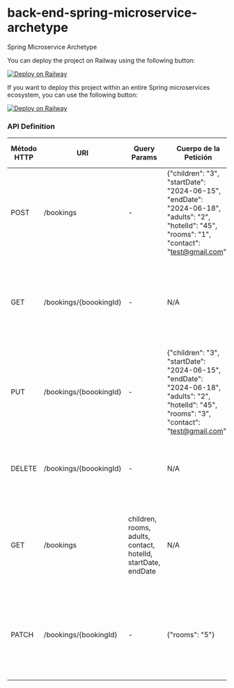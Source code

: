 # back-end-spring-microservice-archetype
Spring Microservice Archetype

You can deploy the project on Railway using the following button:

[![Deploy on Railway](https://railway.app/button.svg)](https://railway.app/template/JvYvDw?referralCode=jesus-unir)


If you want to deploy this project within an entire Spring microservices ecosystem, you can use the following button:

[![Deploy on Railway](https://railway.app/button.svg)](https://railway.app/template/f6CKpT?referralCode=jesus-unir)

### API Definition

| Método HTTP | URI                    | Query Params                                                   | Cuerpo de la Petición                                                                                                                            | Cuerpo de la Respuesta                                                                                                                                             | Códigos de Respuesta                                                   |
|-------------|------------------------|----------------------------------------------------------------|--------------------------------------------------------------------------------------------------------------------------------------------------|--------------------------------------------------------------------------------------------------------------------------------------------------------------------|------------------------------------------------------------------------|
| POST        | /bookings              | -                                                              | {"children": "3", "startDate": "2024-06-15", "endDate": "2024-06-18", "adults": "2", "hotelId": "45", "rooms": "1", "contact": "test@gmail.com"} | {"bookingId": 1, "children": "3", "startDate": "2024-06-15", "endDate": "2024-06-18", "adults": "2", "hotelId": "45", "rooms": "1", "contact": "test@gmail.com"}   | 201 Created  <br/> 400 Bad Request  <br/>500 Internal Server Error     |
| GET         | /bookings/{boookingId} | -                                                              | N/A                                                                                                                                              | {"bookingId": 1, "children": "3", "startDate": "2024-06-15", "endDate": "2024-06-18", "adults": "2", "hotelId": "45", "rooms": "1", "contact": "test@gmail.com"}   | 200 OK  <br/>404 Not Found  <br/>500 Internal Server Error             |
| PUT         | /bookings/{boookingId} | -                                                              | {"children": "3", "startDate": "2024-06-15", "endDate": "2024-06-18", "adults": "2", "hotelId": "45", "rooms": "3", "contact": "test@gmail.com"} | {"bookingId": 1, "children": "3", "startDate": "2024-06-15", "endDate": "2024-06-18", "adults": "2", "hotelId": "45", "rooms": "3", "contact": "test@gmail.com"}   | 200 OK  <br/> 400 Bad Request  <br/>404 Not Found  <br/>500 Internal Server Error    |
| DELETE      | /bookings/{boookingId} | -                                                              | N/A                                                                                                                                              | N/A                                                                                                                                                                | 200 OK  <br/>404 Not Found  <br/>500 Internal Server Error             |
| GET         | /bookings              | children, rooms, adults, contact, hotelId, startDate, endDate | N/A                                                                                                                                              | [{"bookingId": 1, "children": "3", "startDate": "2024-06-15", "endDate": "2024-06-18", "adults": "2", "hotelId": "45", "rooms": "1", "contact": "test@gmail.com"}] | 200 OK  <br/>500 Internal Server Error                                 |
| PATCH       | /bookings/{bookingId}  | -                                                              | {"rooms": "5"}                                                                                                                                   | {"bookingId": 1, "children": "3", "startDate": "2024-06-15", "endDate": "2024-06-18", "adults": "2", "hotelId": "45", "rooms": "5", "contact": "test@gmail.com"}   | 200 OK  <br/> 400 Bad Request  <br/>404 Not Found  <br/>500 Internal Server Error                                                                    |

